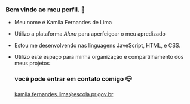 ### Bem vindo ao meu perfil. 🖤

- Meu nome é Kamila Fernandes de Lima
- Utilizo a plataforma _Alura_ para aperfeiçoar o meu apredizado
- Estou me desenvolvendo nas linguagens JaveScript, HTML, e CSS.
- Utilizo este espaço para minha organização e compartilhamento dos meus projetos

  ### você pode entrar em contato comigo 📪

  kamila.fernandes.lima@escola.pr.gov.br
